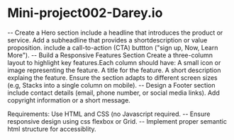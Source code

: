 # Mini-project002-Darey.io
-- Create a Hero section include a headline that introduces the product or service. Add a subheadline that provides a shortdescription or value proposition. include a call-to-action (CTA) buttton ("sign up, Now, Learn More").
-- Build a Responsive Features Section Create a three-column layout to highlight key features.Each column should have: A small icon or image representing the feature. A title for the feature. A short description explaing the feature. Ensure the section adapts to different screen sizes (e.g, Stacks into a single column on mobile).
-- Design a Footer section include contact details (email, phone number, or social media links). Add copyright information or a short message.

Requirements: Use HTML and CSS (no Javascript required.
-- Ensure responsive design using css flexbox or Grid.
-- Implement proper semantic html structure for accessiblity.
